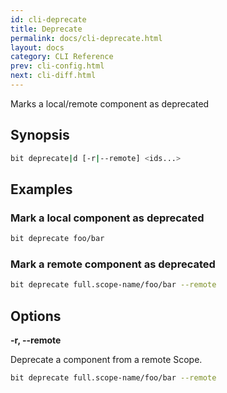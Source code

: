 ```yaml
---
id: cli-deprecate
title: Deprecate
permalink: docs/cli-deprecate.html
layout: docs
category: CLI Reference
prev: cli-config.html
next: cli-diff.html
---
```

Marks a local/remote component as deprecated

## Synopsis

```bash
bit deprecate|d [-r|--remote] <ids...>
```

## Examples

### Mark a local component as deprecated

```bash
bit deprecate foo/bar
```

### Mark a remote component as deprecated

```bash
bit deprecate full.scope-name/foo/bar --remote
```

## Options

**-r, --remote**

Deprecate a component from a remote Scope.

```bash
bit deprecate full.scope-name/foo/bar --remote
```